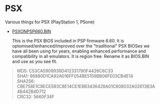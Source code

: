 # PSX
Various things for PSX (PlayStation 1, PSone)

* [PSXONPSP660.BIN](PSXONPSP660.BIN)
 
  This is the PSX BIOS included in PSP firmware 6.60. It is optomised/enhanced/improved over the "traditional" PSX BIOSes we have all been using for years, enabling enhanced performance and compatibility in all emulators. It is region free. Rename it as BIOS.BIN and use as you see fit.

> MD5:	 C53CA5908936D412331790F4426C6C33  
> SHA1:	 96880D1CA92A016FF054BE5159BB06FE03CB4E14  
> SHA256:	 CBE758E1C8ECE593C8E14CE1E8B3436428A01C608032A02613B3A4B442B4D712  
> CRC32:	 5660F34F  
